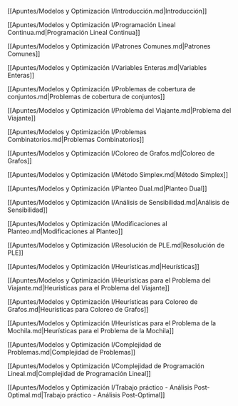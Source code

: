 [[Apuntes/Modelos y Optimización I/Introducción.md|Introducción]]

[[Apuntes/Modelos y Optimización I/Programación Lineal Continua.md|Programación Lineal Continua]]

[[Apuntes/Modelos y Optimización I/Patrones Comunes.md|Patrones Comunes]]

[[Apuntes/Modelos y Optimización I/Variables Enteras.md|Variables Enteras]]

[[Apuntes/Modelos y Optimización I/Problemas de cobertura de conjuntos.md|Problemas de cobertura de conjuntos]]

[[Apuntes/Modelos y Optimización I/Problema del Viajante.md|Problema del Viajante]]

[[Apuntes/Modelos y Optimización I/Problemas Combinatorios.md|Problemas Combinatorios]]

[[Apuntes/Modelos y Optimización I/Coloreo de Grafos.md|Coloreo de Grafos]]

[[Apuntes/Modelos y Optimización I/Método Simplex.md|Método Simplex]]

[[Apuntes/Modelos y Optimización I/Planteo Dual.md|Planteo Dual]]

[[Apuntes/Modelos y Optimización I/Análisis de Sensibilidad.md|Análisis de Sensibilidad]]

[[Apuntes/Modelos y Optimización I/Modificaciones al Planteo.md|Modificaciones al Planteo]]

[[Apuntes/Modelos y Optimización I/Resolución de PLE.md|Resolución de PLE]]

[[Apuntes/Modelos y Optimización I/Heurísticas.md|Heurísticas]]

[[Apuntes/Modelos y Optimización I/Heurísticas para el Problema del Viajante.md|Heurísticas para el Problema del Viajante]]

[[Apuntes/Modelos y Optimización I/Heurísticas para Coloreo de Grafos.md|Heurísticas para Coloreo de Grafos]]

[[Apuntes/Modelos y Optimización I/Heurísticas para el Problema de la Mochila.md|Heurísticas para el Problema de la Mochila]]

[[Apuntes/Modelos y Optimización I/Complejidad de Problemas.md|Complejidad de Problemas]]

[[Apuntes/Modelos y Optimización I/Complejidad de Programación Lineal.md|Complejidad de Programación Lineal]]

[[Apuntes/Modelos y Optimización I/Trabajo práctico - Análisis Post-Optimal.md|Trabajo práctico - Análisis Post-Optimal]]